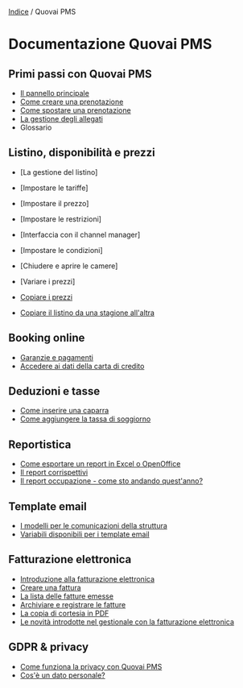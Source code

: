 [Indice](index.md) / Quovai PMS

# Documentazione Quovai PMS
 
## Primi passi con Quovai PMS
- [Il pannello principale](pannello-principale-it.md)
- [Come creare una prenotazione](come-creare-una-prenotazione-it.md)
- [Come spostare una prenotazione](spostare-una-prenotazione-it.md)
- [La gestione degli allegati](gestire-allegati-it.md)
- Glossario
 
##  Listino, disponibilità e prezzi 
- [La gestione del listino]
- [Impostare le tariffe]
- [Impostare il prezzo]
- [Impostare le restrizioni]
- [Interfaccia con il channel manager]



- [Impostare le condizioni]
- [Chiudere e aprire le camere]

- [Variare i prezzi]
- [Copiare i prezzi](copiare-i-prezzi-it.md) 
- [Copiare il listino da una stagione all'altra](copiare-il-listino-it.md)


## Booking online
- [Garanzie e pagamenti](garanzie-e-pagamenti-it.md)
- [Accedere ai dati della carta di credito](accedere-alla-carta-di-credito-it.md)


## Deduzioni e tasse
- [Come inserire una caparra](come-inserire-una-caparra-it.md)
- [Come aggiungere la tassa di soggiorno](come-aggiungere-la-tassa-di-soggiorno-it.md)


## Reportistica
- [Come esportare un report in Excel o OpenOffice](come-esportare-un-report-in-openoffice-excel-it.md)
- [Il report corrispettivi](il-report-corrispettivi-it.md)
- [Il report occupazione - come sto andando quest'anno?](il-report-occupazione-it.md)


## Template email 
- [I modelli per le comunicazioni della struttura](i-modelli-per-le-comunicazioni-della-struttura-it.md)
- [Variabili disponibili per i template email](variabili-disponibili-per-i-template-email-it.md)


## Fatturazione elettronica
- [Introduzione alla fatturazione elettronica](fatturazione-elettronica-it.md)
- [Creare una fattura](creare-una-fattura-it.md)
- [La lista delle fatture emesse](la-lista-fatture-emesse-it.md)
- [Archiviare e registrare le fatture](archivio-fatture-it.md)
- [La copia di cortesia in PDF](la-copia-di-cortesia-it.md)
- [Le novità introdotte nel gestionale con la fatturazione elettronica](novita-fatel-it.md)


## GDPR & privacy
- [Come funziona la privacy con Quovai PMS](come-funziona-la-privacy-con-quovai-pms-it.md)
- [Cos'è un dato personale?](cos'è-un-dato-personale-it.md)
